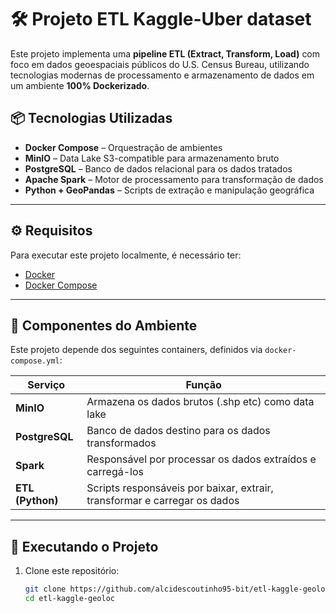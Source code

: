 # 🛠️ Projeto ETL Kaggle-Uber dataset

Este projeto implementa uma **pipeline ETL (Extract, Transform, Load)** com foco em dados geoespaciais públicos do U.S. Census Bureau, utilizando tecnologias modernas de processamento e armazenamento de dados em um ambiente **100% Dockerizado**.

## 📦 Tecnologias Utilizadas

- **Docker Compose** – Orquestração de ambientes
- **MinIO** – Data Lake S3-compatible para armazenamento bruto
- **PostgreSQL** – Banco de dados relacional para os dados tratados
- **Apache Spark** – Motor de processamento para transformação de dados
- **Python + GeoPandas** – Scripts de extração e manipulação geográfica

---

## ⚙️ Requisitos

Para executar este projeto localmente, é necessário ter:

- [Docker](https://www.docker.com/)
- [Docker Compose](https://docs.docker.com/compose/)

---

## 🧪 Componentes do Ambiente

Este projeto depende dos seguintes containers, definidos via `docker-compose.yml`:

| Serviço     | Função                             |
|-------------|------------------------------------|
| **MinIO**   | Armazena os dados brutos (.shp etc) como data lake |
| **PostgreSQL** | Banco de dados destino para os dados transformados |
| **Spark**   | Responsável por processar os dados extraídos e carregá-los |
| **ETL (Python)** | Scripts responsáveis por baixar, extrair, transformar e carregar os dados |

---

## 🚀 Executando o Projeto

1. Clone este repositório:
   ```bash
   git clone https://github.com/alcidescoutinho95-bit/etl-kaggle-geoloc.git
   cd etl-kaggle-geoloc
